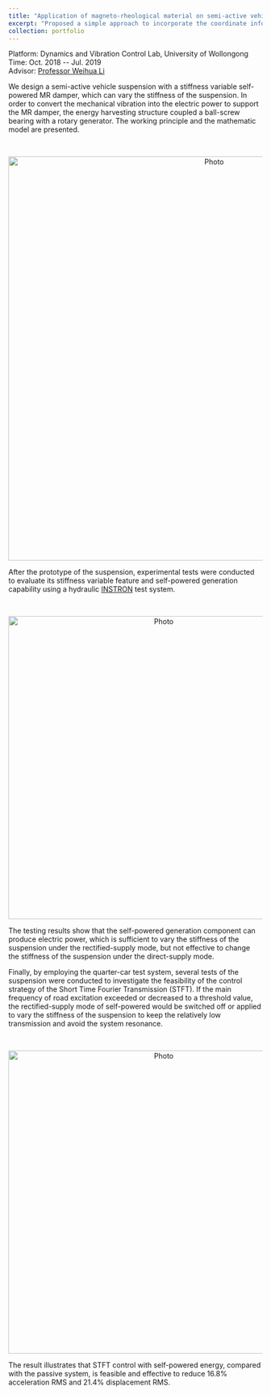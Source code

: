 ```yaml
---
title: "Application of magneto-rheological material on semi-active vehicle suspension "
excerpt: "Proposed a simple approach to incorporate the coordinate information to the CNN model which reach an overall 2.47% mAP performance boost on object detection problem . <br/>  <img src='https://zhuonan-hao.github.io/Homepage/files/mrf.gif'>"
collection: portfolio
---
```


<i class='fas fa-university'></i> Platform: Dynamics and Vibration Control Lab, University of Wollongong   <br>
<i class='fas fa-calendar-alt'></i> Time: Oct. 2018 -- Jul. 2019   <br>
<i class='fas fas fa-chalkboard-teacher'></i> Advisor: [Professor Weihua Li](https://scholar.google.com/citations?user=lkG9MccAAAAJ&hl=zh-CN)

We design a semi-active vehicle suspension with a stiffness variable self-powered MR damper, which can vary the stiffness of the suspension. In order to convert the mechanical vibration into the electric power to support the MR damper, the energy harvesting structure coupled a ball-screw bearing with a rotary generator. The working principle and the mathematic model are presented. 

<br>	
<p align="center">	
  <img src="https://zhuonan-hao.github.io/Homepage/files/suspension.jpg?raw=true" alt="Photo" style="width:800px;"/>	
</p>

After the prototype of the suspension, experimental tests were conducted to evaluate its stiffness variable feature and self-powered generation capability using a hydraulic [INSTRON](https://www.instron.us/products/testing-systems) test system.  

<br>	
<p align="center">	
  <img src="https://zhuonan-hao.github.io/Homepage/files/test1.png?raw=true" alt="Photo" style="width:600px;"/>	
</p>

The testing results show that the self-powered generation component can produce electric power, which is sufficient to vary the stiffness of the suspension under the rectified-supply mode, but not effective to change the stiffness of the suspension under the direct-supply mode.

Finally, by employing the quarter-car test system, several tests of the suspension were conducted to investigate the feasibility of the control strategy of the Short Time Fourier Transmission (STFT). If the main frequency of road excitation exceeded or decreased to a threshold value, the rectified-supply mode of self-powered would be switched off or applied to vary the stiffness of the suspension to keep the relatively low transmission and avoid the system resonance. 

<br>	
<p align="center">	
  <img src="https://zhuonan-hao.github.io/Homepage/files/test2.png?raw=true" alt="Photo" style="width:600px;"/>	
</p>

The result illustrates that STFT control with self-powered energy, compared with the passive system, is feasible and effective to reduce 16.8% acceleration RMS and 21.4% displacement RMS.

